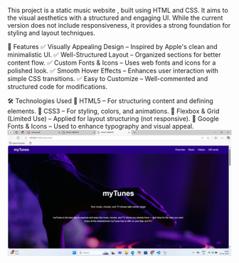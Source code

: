 This project is a static music website , built using HTML and CSS. It aims to the visual aesthetics  with a structured and engaging UI. While the current version does not include responsiveness, it provides a strong foundation for styling and layout techniques.

📌 Features
✅ Visually Appealing Design – Inspired by Apple's clean and minimalistic UI.
✅ Well-Structured Layout – Organized sections for better content flow.
✅ Custom Fonts & Icons – Uses web fonts and icons for a polished look.
✅ Smooth Hover Effects – Enhances user interaction with simple CSS transitions.
✅ Easy to Customize – Well-commented and structured code for modifications.

🛠 Technologies Used
🔹 HTML5 – For structuring content and defining elements.
🔹 CSS3 – For styling, colors, and animations.
🔹 Flexbox & Grid (Limited Use) – Applied for layout structuring (not responsive).
🔹 Google Fonts & Icons – Used to enhance typography and visual appeal.
![image alt](https://github.com/ISHIKATALWAR77/music-website/blob/801b73712d6dfc613fd0946811038407fbae5d35/Screenshot%20(2).png)
